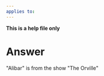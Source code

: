 ```yaml
---
applies to: 
---
```


**This is a help file only**

# Answer
"Alibar" is from the show "The Orville"
